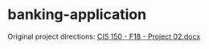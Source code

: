 # banking-application

Original project directions: [CIS 150 - F18 - Project 02.docx](https://github.com/paulmeli/banking-application/files/8691473/CIS.150.-.F18.-.Project.02.docx)
